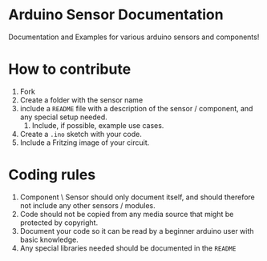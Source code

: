 # Arduino Sensor Documentation
Documentation and Examples for various arduino sensors and components! 

# How to contribute
1) Fork
2) Create a folder with the sensor name
3) include a `README` file with a description of the sensor / component, and any special setup needed. 
    1) Include, if possible, example use cases. 
4) Create a `.ino` sketch with your code. 
5) Include a Fritzing image of your circuit.

# Coding rules
1) Component \ Sensor should only document itself, and should therefore not include any other sensors / modules. 
2) Code should not be copied from any media source that might be protected by copyright. 
3) Document your code so it can be read by a beginner arduino user with basic knowledge. 
4) Any special libraries needed should be documented in the `README`
